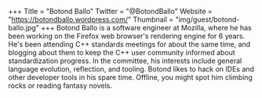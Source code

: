 +++
Title = "Botond Ballo"
Twitter = "@BotondBallo"
Website = "https://botondballo.wordpress.com/"
Thumbnail = "img/guest/botond-ballo.jpg"
+++
Botond Ballo is a software engineer at Mozilla, where he has been working on the Firefox web browser's rendering engine for 6 years. He's been attending C++ standards meetings for about the same time, and blogging about them to keep the C++ user community informed about standardization progress. In the committee, his interests include general language evolution, reflection, and tooling. Botond likes to hack on IDEs and other developer tools in his spare time. Offline, you might spot him climbing rocks or reading fantasy novels.